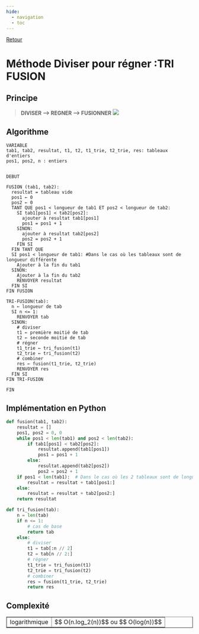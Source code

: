 ```yaml
---
hide:
  - navigation
  - toc
---
```

<script type="text/javascript" src="http://cdn.mathjax.org/mathjax/latest/MathJax.js?config=default"></script>
[Retour](../../)


# **Méthode Diviser pour régner :TRI FUSION**

## Principe

> **DIVISER --> REGNER --> FUSIONNER**
![](medias/fusion.png)

## Algorithme
```
VARIABLE
tab1, tab2, resultat, t1, t2, t1_trie, t2_trie, res: tableaux d'entiers
pos1, pos2, n : entiers


DEBUT

FUSION (tab1, tab2):
  resultat = tableau vide
  pos1 ← 0
  pos2 ← 0
  TANT QUE pos1 < longueur de tab1 ET pos2 < longueur de tab2:
    SI tab1[pos1] < tab2[pos2]:
      ajouter à resultat tab1[pos1]
      pos1 = pos1 + 1
    SINON:
      ajouter à resultat tab2[pos2]
      pos2 = pos2 + 1
    FIN SI
  FIN TANT QUE
  SI pos1 < longueur de tab1: #Dans le cas où les tableaux sont de longueur différente
    Ajouter à la fin du tab1
  SINON:
    Ajouter à la fin du tab2
    RENVOYER resultat
  FIN SI
FIN FUSION

TRI-FUSION(tab):
  n ← longueur de tab
  SI n <= 1:
    RENVOYER tab
  SINON:
    # diviser 
    t1 ← première moitié de tab 
    t2 ← seconde moitié de tab
    # régner 
    t1_trie ← tri_fusion(t1) 
    t2_trie ← tri_fusion(t2) 
    # combiner 
    res ← fusion(t1_trie, t2_trie) 
    RENVOYER res
  FIN SI
FIN TRI-FUSION

FIN
```

## Implémentation en Python

```Python
def fusion(tab1, tab2): 
    resultat = [] 
    pos1, pos2 = 0, 0 
    while pos1 < len(tab1) and pos2 < len(tab2): 
        if tab1[pos1] < tab2[pos2]:     
            resultat.append(tab1[pos1]) 
            pos1 = pos1 + 1 
        else: 
            resultat.append(tab2[pos2]) 
            pos2 = pos2 + 1 
    if pos1 < len(tab1):  # Dans le cas où les 2 tableaux sont de longueur différente
        resultat = resultat + tab1[pos1:] 
    else: 
        resultat = resultat + tab2[pos2:]     
    return resultat

def tri_fusion(tab): 
    n = len(tab) 
    if n <= 1: 
        # cas de base 
        return tab 
    else: 
        # diviser 
        t1 = tab[:n // 2] 
        t2 = tab[n // 2:] 
        # régner 
        t1_trie = tri_fusion(t1) 
        t2_trie = tri_fusion(t2) 
        # combiner 
        res = fusion(t1_trie, t2_trie) 
        return res
```

## Complexité

<table width="100%" border="1" cellspacing="1" cellpadding="5">
  <tr>
    <td>
    logarithmique
    </td>
    <td>
    $$ O(n.log_2(n))$$ ou $$ O(log(n))$$
    </td>
  </tr>
</table>